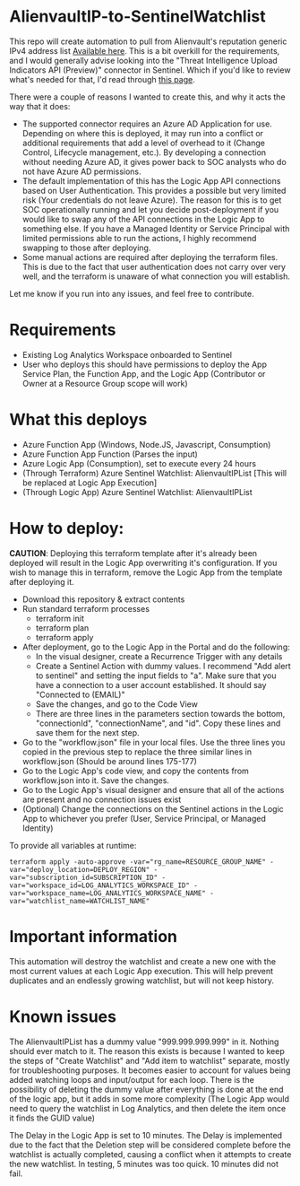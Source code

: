# AlienvaultIP-to-SentinelWatchlist

This repo will create automation to pull from Alienvault's reputation generic IPv4 address list [Available here](https://reputation.alienvault.com/reputation.generic). This is a bit overkill for the requirements, and I would generally advise looking into the "Threat Intelligence Upload Indicators API (Preview)" connector in Sentinel. Which if you'd like to review what's needed for that, I'd read through [this page](https://learn.microsoft.com/en-us/azure/databricks/dev-tools/app-aad-token#get-an-azure-ad-access-token).

There were a couple of reasons I wanted to create this, and why it acts the way that it does:

* The supported connector requires an Azure AD Application for use. Depending on where this is deployed, it may run into a conflict or additional requirements that add a level of overhead to it (Change Control, Lifecycle management, etc.). By developing a connection without needing Azure AD, it gives power back to SOC analysts who do not have Azure AD permissions.
* The default implementation of this has the Logic App API connections based on User Authentication. This provides a possible but very limited risk (Your credentials do not leave Azure). The reason for this is to get SOC operationally running and let you decide post-deployment if you would like to swap any of the API connections in the Logic App to something else. If you have a Managed Identity or Service Principal with limited permissions able to run the actions, I highly recommend swapping to those after deploying.
* Some manual actions are required after deploying the terraform files. This is due to the fact that user authentication does not carry over very well, and the terraform is unaware of what connection you will establish.

Let me know if you run into any issues, and feel free to contribute.

# Requirements

* Existing Log Analytics Workspace onboarded to Sentinel
* User who deploys this should have permissions to deploy the App Service Plan, the Function App, and the Logic App (Contributor or Owner at a Resource Group scope will work)

# What this deploys

* Azure Function App (Windows, Node.JS, Javascript, Consumption)
* Azure Function App Function (Parses the input)
* Azure Logic App (Consumption), set to execute every 24 hours
* (Through Terraform) Azure Sentinel Watchlist: AlienvaultIPList [This will be replaced at Logic App Execution]
* (Through Logic App) Azure Sentinel Watchlist: AlienvaultIPList

# How to deploy:

__CAUTION__: Deploying this terraform template after it's already been deployed will result in the Logic App overwriting it's configuration. If you wish to manage this in terraform, remove the Logic App from the template after deploying it.

* Download this repository & extract contents
* Run standard terraform processes
    * terraform init
    * terraform plan
    * terraform apply
* After deployment, go to the Logic App in the Portal and do the following:
    * In the visual designer, create a Recurrence Trigger with any details
    * Create a Sentinel Action with dummy values. I recommend "Add alert to sentinel" and setting the input fields to "a". Make sure that you have a connection to a user account established. It should say "Connected to (EMAIL)"
    * Save the changes, and go to the Code View
    * There are three lines in the parameters section towards the bottom, "connectionId", "connectionName", and "id". Copy these lines and save them for the next step.
* Go to the "workflow.json" file in your local files. Use the three lines you copied in the previous step to replace the three similar lines in workflow.json (Should be around lines 175-177)
* Go to the Logic App's code view, and copy the contents from workflow.json into it. Save the changes.
* Go to the Logic App's visual designer and ensure that all of the actions are present and no connection issues exist
* (Optional) Change the connections on the Sentinel actions in the Logic App to whichever you prefer (User, Service Principal, or Managed Identity)

To provide all variables at runtime:
```
terraform apply -auto-approve -var="rg_name=RESOURCE_GROUP_NAME" -var="deploy_location=DEPLOY_REGION" -var="subscription_id=SUBSCRIPTION_ID" -var="workspace_id=LOG_ANALYTICS_WORKSPACE_ID" -var="workspace_name=LOG_ANALYTICS_WORKSPACE_NAME" -var="watchlist_name=WATCHLIST_NAME"
```

# Important information

This automation will destroy the watchlist and create a new one with the most current values at each Logic App execution. This will help prevent duplicates and an endlessly growing watchlist, but will not keep history.

# Known issues

The AlienvaultIPList has a dummy value "999.999.999.999" in it. Nothing should ever match to it. The reason this exists is because I wanted to keep the steps of "Create Watchlist" and "Add item to watchlist" separate, mostly for troubleshooting purposes. It becomes easier to account for values being added watching loops and input/output for each loop. There is the possibility of deleting the dummy value after everything is done at the end of the logic app, but it adds in some more complexity (The Logic App would need to query the watchlist in Log Analytics, and then delete the item once it finds the GUID value)

The Delay in the Logic App is set to 10 minutes. The Delay is implemented due to the fact that the Deletion step will be considered complete before the watchlist is actually completed, causing a conflict when it attempts to create the new watchlist. In testing, 5 minutes was too quick. 10 minutes did not fail.